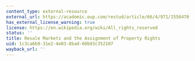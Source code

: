 ```yaml
---
content_type: external-resource
external_url: https://academic.oup.com/restud/article/66/4/971/1556470
has_external_license_warning: true
license: https://en.wikipedia.org/wiki/All_rights_reserved
status: ''
title: Resale Markets and the Assignment of Property Rights
uid: 1c3ca6b9-31e2-4e03-8bad-60b93c352107
wayback_url: ''
---
```

